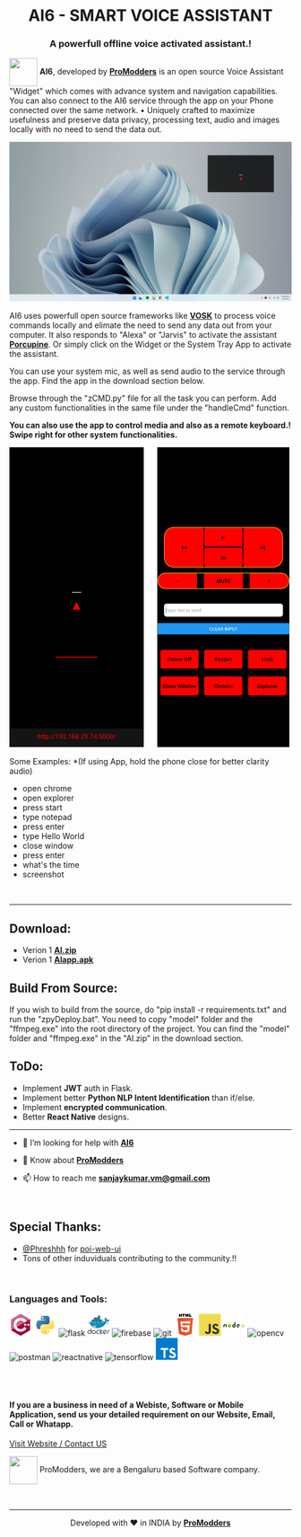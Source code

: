 <h1 align="center">AI6 - SMART VOICE ASSISTANT</h1>
<h3 align="center">A powerfull offline voice activated assistant.!</h3>

<p><img align="center" src="https://promodders.com/wp-content/uploads/2020/09/circle-favi.png" height="50" width="50">
<strong> AI6</strong>, developed by <strong><a href="https://promodders.com" target="blank">ProModders</a></strong> is an open source Voice Assistant "Widget" which comes with advance system and navigation capabilities. You can also connect to the AI6 service through the app on your Phone connected over the same network. • Uniquely crafted to maximize usefulness and preserve data privacy, processing text, audio and images locally with no need to send the data out.</p>

<img src="https://raw.githubusercontent.com/san-vm/AI6/master/zImg/AI.png" width=720>

<br>

AI6 uses powerfull open source frameworks like <strong><a href="https://github.com/alphacep/vosk-api" target="blank">VOSK</a></strong> to process voice commands locally and elimate the need to send any data out from your computer. It also responds to "Alexa" or "Jarvis" to activate the assistant <strong><a href="https://github.com/Picovoice/porcupine" target="blank">Porcupine</a></strong>. Or simply click on the Widget or the System Tray App to activate the assistant.

You can use your system mic, as well as send audio to the service through the app. Find the app in the download section below.

Browse through the "zCMD.py" file for all the task you can perform. Add any custom functionalities in the same file under the "handleCmd" function.

<strong>You can also use the app to control media and also as a remote keyboard.! Swipe right for other system functionalities.</strong>

<img src="https://raw.githubusercontent.com/san-vm/AI6/master/zImg/App.png" width=500>

<imgsrc>

<br>

Some Examples: *(If using App, hold the phone close for better clarity audio)

- open chrome
- open explorer
- press start
- type notepad
- press enter
- type Hello World
- close window
- press enter
- what's the time
- screenshot

<br>
<hr>

<h2>Download:</h2>

- Verion 1 [**AI.zip**](https://promodders.com/apps/AI.zip)
- Verion 1 [**AIapp.apk**](https://promodders.com/apps/AIapp.apk)


<h2>Build From Source:</h2>
If you wish to build from the source, do "pip install -r requirements.txt" and run the "zpyDeploy.bat". You need to copy "model" folder and the "ffmpeg.exe" into the root directory of the project.
You can find the "model" folder and "ffmpeg.exe" in the "AI.zip" in the download section.

<br>
<h2>ToDo:</h2>

- Implement **JWT** auth in Flask.
- Implement better **Python NLP Intent Identification** than if/else.
- Implement **encrypted communication**.
- Better **React Native** designs.

<hr>

- 🤝 I’m looking for help with [**AI6**](https://github.com/san-vm/AI6)

- 📄 Know about [**ProModders**](https://promodders.com)

- 📫 How to reach me **sanjaykumar.vm@gmail.com**

<br>

<h2>Special Thanks:</h2>

- [@Phreshhh](https://github.com/Phreshhh) for [poi-web-ui](https://github.com/Phreshhh/poi-web-ui)
- Tons of other induviduals contributing to the community.!!

<br>

<h3 align="left">Languages and Tools:</h3>
<p align="left">
<img src="https://raw.githubusercontent.com/devicons/devicon/master/icons/cplusplus/cplusplus-original.svg" alt="cplusplus" width="40" height="40"/>
<img src="https://raw.githubusercontent.com/devicons/devicon/master/icons/python/python-original.svg" alt="python" width="40" height="40"/>
<img src="https://www.vectorlogo.zone/logos/pocoo_flask/pocoo_flask-icon.svg" alt="flask" width="40" height="40"/>
<img src="https://raw.githubusercontent.com/devicons/devicon/master/icons/docker/docker-original-wordmark.svg" alt="docker" width="40" height="40"/>
<img src="https://www.vectorlogo.zone/logos/firebase/firebase-icon.svg" alt="firebase" width="40" height="40"/>
<img src="https://www.vectorlogo.zone/logos/git-scm/git-scm-icon.svg" alt="git" width="40" height="40"/>
<img src="https://raw.githubusercontent.com/devicons/devicon/master/icons/html5/html5-original-wordmark.svg" alt="html5" width="40" height="40"/>
<img src="https://raw.githubusercontent.com/devicons/devicon/master/icons/javascript/javascript-original.svg" alt="javascript" width="40" height="40"/>
<img src="https://raw.githubusercontent.com/devicons/devicon/master/icons/nodejs/nodejs-original-wordmark.svg" alt="nodejs" width="40" height="40"/>
<img src="https://www.vectorlogo.zone/logos/opencv/opencv-icon.svg" alt="opencv" width="40" height="40"/>
<img src="https://www.vectorlogo.zone/logos/getpostman/getpostman-icon.svg" alt="postman" width="40" height="40"/>
<img src="https://reactnative.dev/img/header_logo.svg" alt="reactnative" width="40" height="40"/>
<img src="https://www.vectorlogo.zone/logos/tensorflow/tensorflow-icon.svg" alt="tensorflow" width="40" height="40"/>
<img src="https://raw.githubusercontent.com/devicons/devicon/master/icons/typescript/typescript-original.svg" alt="typescript" width="40" height="40"/>
</p>

<br>
<br>

<h4>If you are a business in need of a Webiste, Software or Mobile Application, send us your detailed requirement on our Website, Email, Call or Whatapp.</h4>

[Visit Website / Contact US](https://promodders.com)

<p><img align="center" src="https://promodders.com/wp-content/uploads/2020/09/circle-favi.png" height="50" width="50"> ProModders, we are a Bengaluru based Software company.</p>

<br>

<hr>
<p align="center">
Developed with ❤️ in INDIA by <strong><a href="https://promodders.com" target="blank">ProModders</a></strong>
</p>
